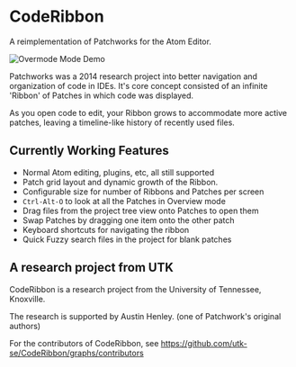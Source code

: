 # CodeRibbon

A reimplementation of Patchworks for the Atom Editor.

![Overmode Mode Demo](https://user-images.githubusercontent.com/5423266/108159222-8bfd7580-70b4-11eb-88f6-acd10847982a.gif)

Patchworks was a 2014 research project into better navigation and organization of code in IDEs. It's core concept consisted of an infinite 'Ribbon' of Patches in which code was displayed.

As you open code to edit, your Ribbon grows to accommodate more active patches, leaving a timeline-like history of recently used files.

## Currently Working Features

 - Normal Atom editing, plugins, etc, all still supported
 - Patch grid layout and dynamic growth of the Ribbon.
 - Configurable size for number of Ribbons and Patches per screen
 - `Ctrl-Alt-O` to look at all the Patches in Overview mode
 - Drag files from the project tree view onto Patches to open them
 - Swap Patches by dragging one item onto the other patch
 - Keyboard shortcuts for navigating the ribbon
 - Quick Fuzzy search files in the project for blank patches

## A research project from UTK

CodeRibbon is a research project from the University of Tennessee, Knoxville.

The research is supported by Austin Henley. (one of Patchwork's original authors)

For the contributors of CodeRibbon, see https://github.com/utk-se/CodeRibbon/graphs/contributors
